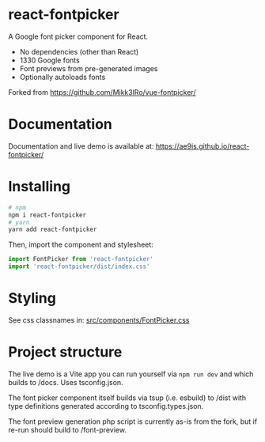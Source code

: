 # react-fontpicker

A Google font picker component for React.

- No dependencies (other than React)
- 1330 Google fonts
- Font previews from pre-generated images
- Optionally autoloads fonts

Forked from https://github.com/Mikk3lRo/vue-fontpicker/

# Documentation

Documentation and live demo is available at:
https://ae9is.github.io/react-fontpicker/

# Installing

```bash
# npm
npm i react-fontpicker
# yarn
yarn add react-fontpicker
```

Then, import the component and stylesheet:

```js
import FontPicker from 'react-fontpicker'
import 'react-fontpicker/dist/index.css'
```

# Styling

See css classnames in: [src/components/FontPicker.css](https://github.com/ae9is/react-fontpicker/tree/main/src/components/FontPicker.css)

# Project structure

The live demo is a Vite app you can run yourself via `npm run dev` and which builds to /docs. Uses tsconfig.json.

The font picker component itself builds via tsup (i.e. esbuild) to /dist with type definitions generated according to tsconfig.types.json.

The font preview generation php script is currently as-is from the fork, but if re-run should build to /font-preview.
